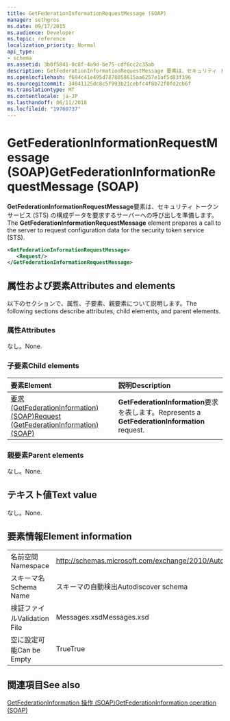 ```yaml
---
title: GetFederationInformationRequestMessage (SOAP)
manager: sethgros
ms.date: 09/17/2015
ms.audience: Developer
ms.topic: reference
localization_priority: Normal
api_type:
- schema
ms.assetid: 3b0f5841-0c8f-4a9d-be75-cdf6cc2c35ab
description: GetFederationInformationRequestMessage 要素は、セキュリティ トークン サービス (STS) の構成データを要求するサーバーへの呼び出しを準備します。
ms.openlocfilehash: f684c41e495d7878058615aa6257e1af5d83f396
ms.sourcegitcommit: 34041125dc8c5f993b21cebfc4f8b72f0fd2cb6f
ms.translationtype: MT
ms.contentlocale: ja-JP
ms.lasthandoff: 06/11/2018
ms.locfileid: "19760737"
---
```

# <a name="getfederationinformationrequestmessage-soap"></a><span data-ttu-id="ac2be-103">GetFederationInformationRequestMessage (SOAP)</span><span class="sxs-lookup"><span data-stu-id="ac2be-103">GetFederationInformationRequestMessage (SOAP)</span></span>

<span data-ttu-id="ac2be-104">**GetFederationInformationRequestMessage**要素は、セキュリティ トークン サービス (STS) の構成データを要求するサーバーへの呼び出しを準備します。</span><span class="sxs-lookup"><span data-stu-id="ac2be-104">The **GetFederationInformationRequestMessage** element prepares a call to the server to request configuration data for the security token service (STS).</span></span> 
  
```XML
<GetFederationInformationRequestMessage>
   <Request/>
</GetFederationInformationRequestMessage>

```

## <a name="attributes-and-elements"></a><span data-ttu-id="ac2be-105">属性および要素</span><span class="sxs-lookup"><span data-stu-id="ac2be-105">Attributes and elements</span></span>

<span data-ttu-id="ac2be-106">以下のセクションで、属性、子要素、親要素について説明します。</span><span class="sxs-lookup"><span data-stu-id="ac2be-106">The following sections describe attributes, child elements, and parent elements.</span></span>
  
### <a name="attributes"></a><span data-ttu-id="ac2be-107">属性</span><span class="sxs-lookup"><span data-stu-id="ac2be-107">Attributes</span></span>

<span data-ttu-id="ac2be-108">なし。</span><span class="sxs-lookup"><span data-stu-id="ac2be-108">None.</span></span>
  
### <a name="child-elements"></a><span data-ttu-id="ac2be-109">子要素</span><span class="sxs-lookup"><span data-stu-id="ac2be-109">Child elements</span></span>

|<span data-ttu-id="ac2be-110">**要素**</span><span class="sxs-lookup"><span data-stu-id="ac2be-110">**Element**</span></span>|<span data-ttu-id="ac2be-111">**説明**</span><span class="sxs-lookup"><span data-stu-id="ac2be-111">**Description**</span></span>|
|:-----|:-----|
|[<span data-ttu-id="ac2be-112">要求 (GetFederationInformation) (SOAP)</span><span class="sxs-lookup"><span data-stu-id="ac2be-112">Request (GetFederationInformation) (SOAP)</span></span>](request-getfederationinformationsoap.md) <br/> |<span data-ttu-id="ac2be-113">**GetFederationInformation**要求を表します。</span><span class="sxs-lookup"><span data-stu-id="ac2be-113">Represents a **GetFederationInformation** request.</span></span>  <br/> |
   
### <a name="parent-elements"></a><span data-ttu-id="ac2be-114">親要素</span><span class="sxs-lookup"><span data-stu-id="ac2be-114">Parent elements</span></span>

<span data-ttu-id="ac2be-115">なし。</span><span class="sxs-lookup"><span data-stu-id="ac2be-115">None.</span></span>
  
## <a name="text-value"></a><span data-ttu-id="ac2be-116">テキスト値</span><span class="sxs-lookup"><span data-stu-id="ac2be-116">Text value</span></span>

<span data-ttu-id="ac2be-117">なし。</span><span class="sxs-lookup"><span data-stu-id="ac2be-117">None.</span></span>
  
## <a name="element-information"></a><span data-ttu-id="ac2be-118">要素情報</span><span class="sxs-lookup"><span data-stu-id="ac2be-118">Element information</span></span>

|||
|:-----|:-----|
|<span data-ttu-id="ac2be-119">名前空間</span><span class="sxs-lookup"><span data-stu-id="ac2be-119">Namespace</span></span>  <br/> |http://schemas.microsoft.com/exchange/2010/Autodiscover  <br/> |
|<span data-ttu-id="ac2be-120">スキーマ名</span><span class="sxs-lookup"><span data-stu-id="ac2be-120">Schema Name</span></span>  <br/> |<span data-ttu-id="ac2be-121">スキーマの自動検出</span><span class="sxs-lookup"><span data-stu-id="ac2be-121">Autodiscover schema</span></span>  <br/> |
|<span data-ttu-id="ac2be-122">検証ファイル</span><span class="sxs-lookup"><span data-stu-id="ac2be-122">Validation File</span></span>  <br/> |<span data-ttu-id="ac2be-123">Messages.xsd</span><span class="sxs-lookup"><span data-stu-id="ac2be-123">Messages.xsd</span></span>  <br/> |
|<span data-ttu-id="ac2be-124">空に設定可能</span><span class="sxs-lookup"><span data-stu-id="ac2be-124">Can be Empty</span></span>  <br/> |<span data-ttu-id="ac2be-125">True</span><span class="sxs-lookup"><span data-stu-id="ac2be-125">True</span></span>  <br/> |
   
## <a name="see-also"></a><span data-ttu-id="ac2be-126">関連項目</span><span class="sxs-lookup"><span data-stu-id="ac2be-126">See also</span></span>



[<span data-ttu-id="ac2be-127">GetFederationInformation 操作 (SOAP)</span><span class="sxs-lookup"><span data-stu-id="ac2be-127">GetFederationInformation operation (SOAP)</span></span>](getfederationinformation-operation-soap.md)

